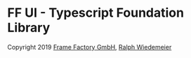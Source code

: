 # FF UI - Typescript Foundation Library

Copyright 2019 [Frame Factory GmbH](https://framefactory.ch), [Ralph Wiedemeier](https://about.me/ralphw)  
